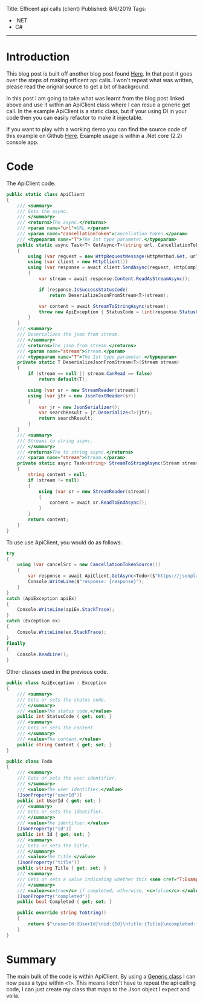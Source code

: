 Title: Efficent api calls (client)
Published: 8/6/2019
Tags: 
- .NET 
- C#
---
# Introduction

This blog post is built off another blog post found [Here](https://johnthiriet.com/efficient-api-calls/#). In that post it goes over the steps of making efficent api calls. I won't repeat what was written, please read the orignal source to get a bit of background. 

In this post I am going to take what was learnt from the blog post linked above and use it within an ApiClient class where I can resue a generic get call. In the example ApiClient is a static class, but if your using DI in your code then you can easily refactor to make it injectable. 

If you want to play with a working demo you can find the source code of this example on Github [Here](https://github.com/reggieray/ExampleApiClient). Example usage is within a .Net core (2.2) console app. 

# Code 

The ApiClient code.

```csharp
public static class ApiClient
{
    /// <summary>
    /// Gets the async.
    /// </summary>
    /// <returns>The async.</returns>
    /// <param name="url">URL.</param>
    /// <param name="cancellationToken">Cancellation token.</param>
    /// <typeparam name="T">The 1st type parameter.</typeparam>
    public static async Task<T> GetAsync<T>(string url, CancellationToken cancellationToken)
    {
        using (var request = new HttpRequestMessage(HttpMethod.Get, url))
        using (var client = new HttpClient())
        using (var response = await client.SendAsync(request, HttpCompletionOption.ResponseHeadersRead, cancellationToken))
        {
            var stream = await response.Content.ReadAsStreamAsync();

            if (response.IsSuccessStatusCode)
                return DeserializeJsonFromStream<T>(stream);

            var content = await StreamToStringAsync(stream);
            throw new ApiException { StatusCode = (int)response.StatusCode, Content = content };
        }
    }
    /// <summary>
    /// Deserializes the json from stream.
    /// </summary>
    /// <returns>The json from stream.</returns>
    /// <param name="stream">Stream.</param>
    /// <typeparam name="T">The 1st type parameter.</typeparam>
    private static T DeserializeJsonFromStream<T>(Stream stream)
    {
        if (stream == null || stream.CanRead == false)
            return default(T);

        using (var sr = new StreamReader(stream))
        using (var jtr = new JsonTextReader(sr))
        {
            var jr = new JsonSerializer();
            var searchResult = jr.Deserialize<T>(jtr);
            return searchResult;
        }
    }
    /// <summary>
    /// Streams to string async.
    /// </summary>
    /// <returns>The to string async.</returns>
    /// <param name="stream">Stream.</param>
    private static async Task<string> StreamToStringAsync(Stream stream)
    {
        string content = null;
        if (stream != null)
        {
            using (var sr = new StreamReader(stream))
            {
                content = await sr.ReadToEndAsync();
            }
        }
        return content;
    }
}
```

To use use ApiClient, you would do as follows:

```csharp
try
{
    using (var cancelSrc = new CancellationTokenSource())
    {
        var response = await ApiClient.GetAsync<Todo>($"https://jsonplaceholder.typicode.com/todos/3", cancelSrc.Token);
        Console.WriteLine($"response: {response}");
    }
}
catch (ApiException apiEx)
{
    Console.WriteLine(apiEx.StackTrace);
}
catch (Exception ex)
{
    Console.WriteLine(ex.StackTrace);
}
finally
{
    Console.ReadLine();
}

```

Other classes used in the previous code.

```csharp
public class ApiException : Exception
{
    /// <summary>
    /// Gets or sets the status code.
    /// </summary>
    /// <value>The status code.</value>
    public int StatusCode { get; set; }
    /// <summary>
    /// Gets or sets the content.
    /// </summary>
    /// <value>The content.</value>
    public string Content { get; set; }
}

public class Todo
{
    /// <summary>
    /// Gets or sets the user identifier.
    /// </summary>
    /// <value>The user identifier.</value>
    [JsonProperty("userId")]
    public int UserId { get; set; }
    /// <summary>
    /// Gets or sets the identifier.
    /// </summary>
    /// <value>The identifier.</value>
    [JsonProperty("id")]
    public int Id { get; set; }
    /// <summary>
    /// Gets or sets the title.
    /// </summary>
    /// <value>The title.</value>
    [JsonProperty("title")]
    public string Title { get; set; }
    /// <summary>
    /// Gets or sets a value indicating whether this <see cref="T:Example.ApiClient.Todo"/> is completed.
    /// </summary>
    /// <value><c>true</c> if completed; otherwise, <c>false</c>.</value>
    [JsonProperty("completed")]
    public bool Completed { get; set; }

    public override string ToString()
    {
        return $"\nuserId:{UserId}\nid:{Id}\ntitle:{Title}\ncompleted:{Completed}";
    }
}
```

# Summary

The main bulk of the code is within ApiClient. By using a [Generic class](https://docs.microsoft.com/en-us/dotnet/csharp/programming-guide/generics/generic-classes) I can now pass a type within ```<T>```. This means I don't have to repeat the api calling code, I can just create my class that maps to the Json object I expect and voila.